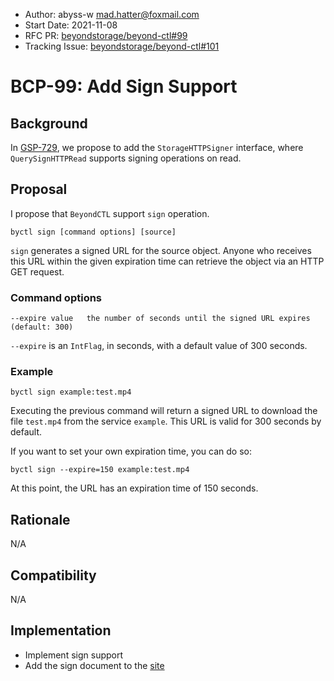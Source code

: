 - Author: abyss-w <mad.hatter@foxmail.com>
- Start Date: 2021-11-08
- RFC PR: [beyondstorage/beyond-ctl#99](https://github.com/beyondstorage/beyond-ctl/pull/99)
- Tracking Issue: [beyondstorage/beyond-ctl#101](https://github.com/beyondstorage/beyond-ctl/issues/101)

# BCP-99: Add Sign Support

## Background

In [GSP-729](https://github.com/beyondstorage/go-storage/blob/master/docs/rfcs/729-redesign-http-signer.md), we propose
to add the `StorageHTTPSigner` interface, where `QuerySignHTTPRead` supports signing operations on read.

## Proposal

I propose that `BeyondCTL` support `sign` operation.

```
byctl sign [command options] [source]
```

`sign` generates a signed URL for the source object. Anyone who receives this URL within the given expiration time can
retrieve the object via an HTTP GET request.

### Command options

```
--expire value   the number of seconds until the signed URL expires (default: 300)
```

`--expire` is an `IntFlag`, in seconds, with a default value of 300 seconds.

### Example

```
byctl sign example:test.mp4
```

Executing the previous command will return a signed URL to download the file `test.mp4` from the service `example`. This
URL is valid for 300 seconds by default.

If you want to set your own expiration time, you can do so:

```
byctl sign --expire=150 example:test.mp4
```

At this point, the URL has an expiration time of 150 seconds.

## Rationale

N/A

## Compatibility

N/A

## Implementation

- Implement sign support
- Add the sign document to the [site](https://github.com/beyondstorage/site)

